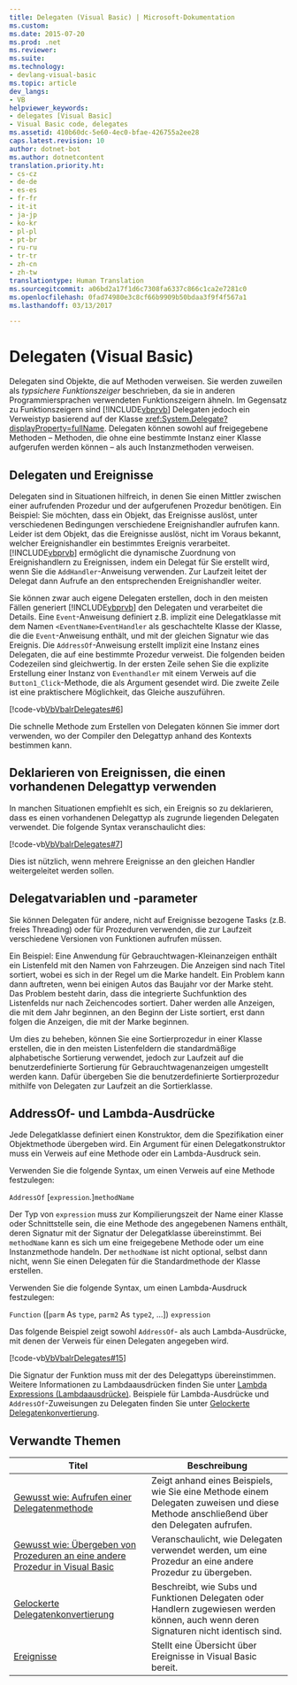 ```yaml
---
title: Delegaten (Visual Basic) | Microsoft-Dokumentation
ms.custom: 
ms.date: 2015-07-20
ms.prod: .net
ms.reviewer: 
ms.suite: 
ms.technology:
- devlang-visual-basic
ms.topic: article
dev_langs:
- VB
helpviewer_keywords:
- delegates [Visual Basic]
- Visual Basic code, delegates
ms.assetid: 410b60dc-5e60-4ec0-bfae-426755a2ee28
caps.latest.revision: 10
author: dotnet-bot
ms.author: dotnetcontent
translation.priority.ht:
- cs-cz
- de-de
- es-es
- fr-fr
- it-it
- ja-jp
- ko-kr
- pl-pl
- pt-br
- ru-ru
- tr-tr
- zh-cn
- zh-tw
translationtype: Human Translation
ms.sourcegitcommit: a06bd2a17f1d6c7308fa6337c866c1ca2e7281c0
ms.openlocfilehash: 0fad74980e3c8cf66b9909b50bdaa3f9f4f567a1
ms.lasthandoff: 03/13/2017

---
```

# <a name="delegates-visual-basic"></a>Delegaten (Visual Basic)
Delegaten sind Objekte, die auf Methoden verweisen. Sie werden zuweilen als *typsichere Funktionszeiger* beschrieben, da sie in anderen Programmiersprachen verwendeten Funktionszeigern ähneln. Im Gegensatz zu Funktionszeigern sind [!INCLUDE[vbprvb](../../../../csharp/programming-guide/concepts/linq/includes/vbprvb_md.md)] Delegaten jedoch ein Verweistyp basierend auf der Klasse <xref:System.Delegate?displayProperty=fullName>. Delegaten können sowohl auf freigegebene Methoden – Methoden, die ohne eine bestimmte Instanz einer Klasse aufgerufen werden können – als auch Instanzmethoden verweisen.  
  
## <a name="delegates-and-events"></a>Delegaten und Ereignisse  
 Delegaten sind in Situationen hilfreich, in denen Sie einen Mittler zwischen einer aufrufenden Prozedur und der aufgerufenen Prozedur benötigen. Ein Beispiel: Sie möchten, dass ein Objekt, das Ereignisse auslöst, unter verschiedenen Bedingungen verschiedene Ereignishandler aufrufen kann. Leider ist dem Objekt, das die Ereignisse auslöst, nicht im Voraus bekannt, welcher Ereignishandler ein bestimmtes Ereignis verarbeitet. [!INCLUDE[vbprvb](../../../../csharp/programming-guide/concepts/linq/includes/vbprvb_md.md)] ermöglicht die dynamische Zuordnung von Ereignishandlern zu Ereignissen, indem ein Delegat für Sie erstellt wird, wenn Sie die `AddHandler`-Anweisung verwenden. Zur Laufzeit leitet der Delegat dann Aufrufe an den entsprechenden Ereignishandler weiter.  
  
 Sie können zwar auch eigene Delegaten erstellen, doch in den meisten Fällen generiert [!INCLUDE[vbprvb](../../../../csharp/programming-guide/concepts/linq/includes/vbprvb_md.md)] den Delegaten und verarbeitet die Details. Eine `Event`-Anweisung definiert z.B. implizit eine Delegatklasse mit dem Namen `<EventName>EventHandler` als geschachtelte Klasse der Klasse, die die `Event`-Anweisung enthält, und mit der gleichen Signatur wie das Ereignis. Die `AddressOf`-Anweisung erstellt implizit eine Instanz eines Delegaten, die auf eine bestimmte Prozedur verweist. Die folgenden beiden Codezeilen sind gleichwertig. In der ersten Zeile sehen Sie die explizite Erstellung einer Instanz von `Eventhandler` mit einem Verweis auf die `Button1_Click`-Methode, die als Argument gesendet wird. Die zweite Zeile ist eine praktischere Möglichkeit, das Gleiche auszuführen.  
  
 [!code-vb[VbVbalrDelegates#6](../../../../visual-basic/language-reference/operators/codesnippet/VisualBasic/delegates_1.vb)]  
  
 Die schnelle Methode zum Erstellen von Delegaten können Sie immer dort verwenden, wo der Compiler den Delegattyp anhand des Kontexts bestimmen kann.  
  
## <a name="declaring-events-that-use-an-existing-delegate-type"></a>Deklarieren von Ereignissen, die einen vorhandenen Delegattyp verwenden  
 In manchen Situationen empfiehlt es sich, ein Ereignis so zu deklarieren, dass es einen vorhandenen Delegattyp als zugrunde liegenden Delegaten verwendet. Die folgende Syntax veranschaulicht dies:  
  
 [!code-vb[VbVbalrDelegates#7](../../../../visual-basic/language-reference/operators/codesnippet/VisualBasic/delegates_2.vb)]  
  
 Dies ist nützlich, wenn mehrere Ereignisse an den gleichen Handler weitergeleitet werden sollen.  
  
## <a name="delegate-variables-and-parameters"></a>Delegatvariablen und -parameter  
 Sie können Delegaten für andere, nicht auf Ereignisse bezogene Tasks (z.B. freies Threading) oder für Prozeduren verwenden, die zur Laufzeit verschiedene Versionen von Funktionen aufrufen müssen.  
  
 Ein Beispiel: Eine Anwendung für Gebrauchtwagen-Kleinanzeigen enthält ein Listenfeld mit den Namen von Fahrzeugen. Die Anzeigen sind nach Titel sortiert, wobei es sich in der Regel um die Marke handelt. Ein Problem kann dann auftreten, wenn bei einigen Autos das Baujahr vor der Marke steht. Das Problem besteht darin, dass die integrierte Suchfunktion des Listenfelds nur nach Zeichencodes sortiert. Daher werden alle Anzeigen, die mit dem Jahr beginnen, an den Beginn der Liste sortiert, erst dann folgen die Anzeigen, die mit der Marke beginnen.  
  
 Um dies zu beheben, können Sie eine Sortierprozedur in einer Klasse erstellen, die in den meisten Listenfeldern die standardmäßige alphabetische Sortierung verwendet, jedoch zur Laufzeit auf die benutzerdefinierte Sortierung für Gebrauchtwagenanzeigen umgestellt werden kann. Dafür übergeben Sie die benutzerdefinierte Sortierprozedur mithilfe von Delegaten zur Laufzeit an die Sortierklasse.  
  
## <a name="addressof-and-lambda-expressions"></a>AddressOf- und Lambda-Ausdrücke  
 Jede Delegatklasse definiert einen Konstruktor, dem die Spezifikation einer Objektmethode übergeben wird. Ein Argument für einen Delegatkonstruktor muss ein Verweis auf eine Methode oder ein Lambda-Ausdruck sein.  
  
 Verwenden Sie die folgende Syntax, um einen Verweis auf eine Methode festzulegen:  
  
 `AddressOf` [`expression`.]`methodName`  
  
 Der Typ von `expression` muss zur Kompilierungszeit der Name einer Klasse oder Schnittstelle sein, die eine Methode des angegebenen Namens enthält, deren Signatur mit der Signatur der Delegatklasse übereinstimmt. Bei `methodName` kann es sich um eine freigegebene Methode oder um eine Instanzmethode handeln. Der `methodName` ist nicht optional, selbst dann nicht, wenn Sie einen Delegaten für die Standardmethode der Klasse erstellen.  
  
 Verwenden Sie die folgende Syntax, um einen Lambda-Ausdruck festzulegen:  
  
 `Function` ([`parm` As `type`, `parm2` As `type2`, ...]) `expression`  
  
 Das folgende Beispiel zeigt sowohl `AddressOf`- als auch Lambda-Ausdrücke, mit denen der Verweis für einen Delegaten angegeben wird.  
  
 [!code-vb[VbVbalrDelegates#15](../../../../visual-basic/language-reference/operators/codesnippet/VisualBasic/delegates_3.vb)]  
  
 Die Signatur der Funktion muss mit der des Delegattyps übereinstimmen. Weitere Informationen zu Lambdaausdrücken finden Sie unter [Lambda Expressions (Lambdaausdrücke)](../../../../visual-basic/programming-guide/language-features/procedures/lambda-expressions.md). Beispiele für Lambda-Ausdrücke und `AddressOf`-Zuweisungen zu Delegaten finden Sie unter [Gelockerte Delegatenkonvertierung](../../../../visual-basic/programming-guide/language-features/delegates/relaxed-delegate-conversion.md).  
  
## <a name="related-topics"></a>Verwandte Themen  
  
|Titel|Beschreibung|  
|-----------|-----------------|  
|[Gewusst wie: Aufrufen einer Delegatenmethode](../../../../visual-basic/programming-guide/language-features/delegates/how-to-invoke-a-delegate-method.md)|Zeigt anhand eines Beispiels, wie Sie eine Methode einem Delegaten zuweisen und diese Methode anschließend über den Delegaten aufrufen.|  
|[Gewusst wie: Übergeben von Prozeduren an eine andere Prozedur in Visual Basic](../../../../visual-basic/programming-guide/language-features/delegates/how-to-pass-procedures-to-another-procedure.md)|Veranschaulicht, wie Delegaten verwendet werden, um eine Prozedur an eine andere Prozedur zu übergeben.|  
|[Gelockerte Delegatenkonvertierung](../../../../visual-basic/programming-guide/language-features/delegates/relaxed-delegate-conversion.md)|Beschreibt, wie Subs und Funktionen Delegaten oder Handlern zugewiesen werden können, auch wenn deren Signaturen nicht identisch sind.|  
|[Ereignisse](../../../../visual-basic/programming-guide/language-features/events/index.md)|Stellt eine Übersicht über Ereignisse in Visual Basic bereit.|

